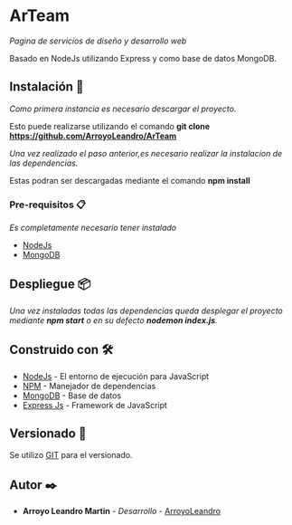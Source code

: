 # ArTeam

_Pagina de servicios de diseño y desarrollo web_

Basado en NodeJs utilizando Express y como base de datos MongoDB.

## Instalación 🔧

_Como primera instancia es necesario descargar el proyecto._

Esto puede realizarse utilizando el comando **git clone https://github.com/ArroyoLeandro/ArTeam**

_Una vez realizado el paso anterior,es necesario realizar la instalacion de las dependencias._

Estas podran ser descargadas mediante el comando **npm install**

### Pre-requisitos 📋

_Es completamente necesario tener instalado_
* [NodeJs](https://nodejs.org/es/) 
* [MongoDB](https://www.mongodb.com/es) 

## Despliegue 📦

_Una vez instaladas todas las dependencias queda desplegar el proyecto mediante **npm start** o en su defecto **nodemon index.js**._

## Construido con 🛠️

* [NodeJs](https://nodejs.org/es/) - El entorno de ejecución para JavaScript
* [NPM](https://www.npmjs.com/) - Manejador de dependencias
* [MongoDB](https://www.mongodb.com/es) - Base de datos
* [Express Js](https://expressjs.com/es/) - Framework de JavaScript


## Versionado 📌

Se utilizo [GIT](https://git-scm.com/) para el versionado. 

## Autor ✒️

* **Arroyo Leandro Martin** - *Desarrollo* - [ArroyoLeandro](https://github.com/ArroyoLeandro)
